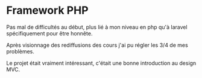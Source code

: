 # Framework PHP

Pas mal de difficultés au début, plus lié à mon niveau en php qu'à laravel spécifiquement pour être honnête.
 
Après visionnage des rediffusions des cours j'ai pu régler les 3/4 de mes problèmes.

Le projet était vraiment intéressant, c'était une bonne introduction au design MVC.

